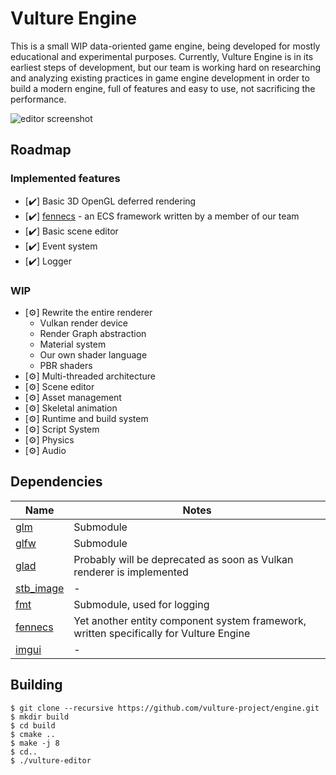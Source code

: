 # Vulture Engine
This is a small WIP data-oriented game engine, being developed for mostly educational and experimental purposes. Currently, Vulture Engine is in its earliest steps of development, but our team is working hard on researching and analyzing existing practices in game engine development in order to build a modern engine, full of features and easy to use, not sacrificing the performance.

![editor screenshot](docs/editor_screenshot.png)

## Roadmap
### Implemented features
- [:heavy_check_mark:] Basic 3D OpenGL deferred rendering
- [:heavy_check_mark:] [fennecs](https://github.com/elisfromkirov/fennecs) - an ECS framework written by a member of our team
- [:heavy_check_mark:] Basic scene editor
- [:heavy_check_mark:] Event system
- [:heavy_check_mark:] Logger

### WIP
- [:gear:] Rewrite the entire renderer
  - Vulkan render device
  - Render Graph abstraction
  - Material system
  - Our own shader language
  - PBR shaders
- [:gear:] Multi-threaded architecture
- [:gear:] Scene editor
- [:gear:] Asset management
- [:gear:] Skeletal animation
- [:gear:] Runtime and build system
- [:gear:] Script System
- [:gear:] Physics
- [:gear:] Audio

## Dependencies
| Name                                         | Notes                                                                 |
|----------------------------------------------|-----------------------------------------------------------------------|
| [glm](https://github.com/g-truc/glm)         | Submodule                                                             |
| [glfw](https://github.com/glfw/glfw)         | Submodule                                                             |
| [glad](https://glad.dav1d.de/)               | Probably will be deprecated as soon as Vulkan renderer is implemented |
| [stb_image](https://github.com/nothings/stb) | -                                                                     |
| [fmt](https://github.com/fmtlib/fmt)         | Submodule, used for logging                                           |
| [fennecs](https://github.com/elisfromkirov/fennecs) | Yet another entity component system framework, written specifically for Vulture Engine |
| [imgui](https://github.com/ocornut/imgui)    | -                                                                     |

## Building
```
$ git clone --recursive https://github.com/vulture-project/engine.git
$ mkdir build
$ cd build
$ cmake ..
$ make -j 8
$ cd..
$ ./vulture-editor
```